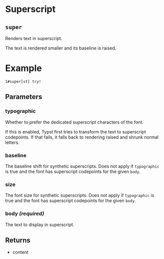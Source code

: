 # Superscript

## `super`

Renders text in superscript.

The text is rendered smaller and its baseline is raised.

# Example
```example
1#super[st] try!
```

## Parameters

### typographic 

Whether to prefer the dedicated superscript characters of the font.

If this is enabled, Typst first tries to transform the text to
superscript codepoints. If that fails, it falls back to rendering
raised and shrunk normal letters.



### baseline 

The baseline shift for synthetic superscripts. Does not apply if
`typographic` is true and the font has superscript codepoints for the
given `body`.

### size 

The font size for synthetic superscripts. Does not apply if
`typographic` is true and the font has superscript codepoints for the
given `body`.

### body *(required)*

The text to display in superscript.

## Returns

- content

